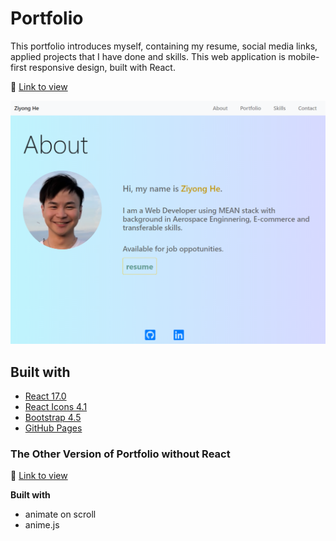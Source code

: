 # Portfolio

This portfolio introduces myself, containing my resume, social media links, applied projects that I have done and skills. This web application is mobile-first responsive design, built with React.

:link: [Link to view](http://ziyonghe.github.io/portfolio-react)

![Portfolio website preview](./public/assets/portfolio-preview.png)

## Built with

- [React 17.0](https://reactjs.org/)
- [React Icons 4.1](https://react-icons.github.io/react-icons/)
- [Bootstrap 4.5](https://getbootstrap.com/)
- [GitHub Pages](https://pages.github.com/)



### The Other Version of Portfolio without React 

:link: [Link to view](https://ziyonghe.github.io/Portfolio/index.html)

**Built with**
- animate on scroll
- anime.js
